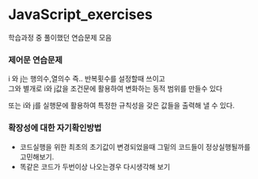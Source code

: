 # JavaScript_exercises
학습과정 중 풀이했던 연습문제 모음

### 제어문 연습문제 
i 와 j는 행의수,열의수 즉.. 반복횟수를 설정할때 쓰이고   
그와 별개로 i와 j값을 조건문에 활용하여 변화하는 동적 범위를 만들수 있다   

또는 i와 j를 실행문에 활용하여 특정한 규칙성을 갖은 값들을 출력해 낼 수 있다.

### 확장성에 대한 자기확인방법 
- 코드실행을 위한 최초의 초기값이 변경되었을때 그밑의 코드들이 정상실행될까를 고민해보기.
- 똑같은 코드가 두번이상 나오는경우 다시생각해 보기
